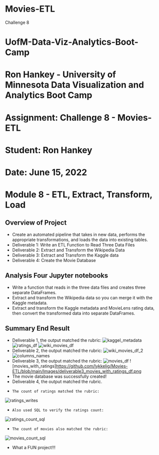 # Movies-ETL
 Challenge 8

# UofM-Data-Viz-Analytics-Boot-Camp
# Ron Hankey - University of Minnesota Data Visualization and Analytics Boot Camp
#                   Assignment: Challenge 8 - Movies-ETL
#                           Student: Ron Hankey
#                           Date: June 15, 2022

# Module 8 - ETL, Extract, Transform, Load 

## Overview of Project
* Create an automated pipeline that takes in new data, performs the appropriate transformations, and loads the data into existing tables.
* Deliverable 1: Write an ETL Function to Read Three Data Files
* Deliverable 2: Extract and Transform the Wikipedia Data
* Deliverable 3: Extract and Transform the Kaggle data
* Deliverable 4: Create the Movie Database

## Analysis Four Jupyter notebooks
*  Write a function that reads in the three data files and creates three separate DataFrames.
*  Extract and transform the Wikipedia data so you can merge it with the Kaggle metadata.
*  Extract and transform the Kaggle metadata and MovieLens rating data, then convert the transformed data into separate DataFrames. 

## Summary  End Result
* Deliverable 1, the output matched the rubric:
![kaggel_metadata](https://github.com/lykkelig/Movies-ETL/blob/main/Images/deliverable1_kaggle_metadata.png)
![ratings_df](https://github.com/lykkelig/Movies-ETL/blob/main/Images/deliverable1_ratings.png)
![wiki_movies_df](https://github.com/lykkelig/Movies-ETL/blob/main/Images/deliverable1_wiki_movies_df.png)
* Deliverable 2, the output matched the rubric:
![wiki_movies_df_2](https://github.com/lykkelig/Movies-ETL/blob/main/Images/deliverable2_wiki_movies_df.png)
![columns_names](https://github.com/lykkelig/Movies-ETL/blob/main/Images/deliverable2_columns.png)
* Deliverable 3, the output matched the rubric:
![movies_df](https://github.com/lykkelig/Movies-ETL/blob/main/Images/deliverable3_movies_df.png)
![movies_with_ratings]https://github.com/lykkelig/Movies-ETL/blob/main/Images/deliverable3_movies_with_ratings_df.png
* The movie database was successfully created!
* Deliverable 4, the output matched the rubric.
*     The count of ratings matched the rubric:
![ratings_writes](https://github.com/lykkelig/Movies-ETL/blob/main/Resources/ratings.png)
*     Also used SQL to verify the ratings count:
![ratings_count_sql](https://github.com/lykkelig/Movies-ETL/blob/main/Resources/ratings_sql.png)
*     The count of movies also matched the rubric:
![movies_count_sql](https://github.com/lykkelig/Movies-ETL/blob/main/Resources/movies.png)

* What a FUN project!!!